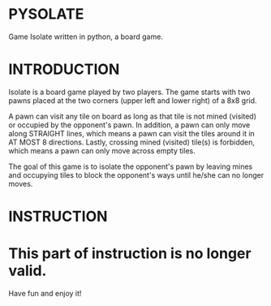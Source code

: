PYSOLATE
========

Game Isolate written in python, a board game.


INTRODUCTION
============

Isolate is a board game played by two players. The game starts with two pawns 
placed at the two corners (upper left and lower right) of a 8x8 grid. 

A pawn can visit any tile on board as long as that tile is not mined (visited) 
or occupied by the opponent's pawn. In addition, a pawn can only move along
STRAIGHT lines, which means a pawn can visit the tiles around it in AT MOST 
8 directions. Lastly, crossing mined (visited) tile(s) is forbidden, which means
a pawn can only move across empty tiles.

The goal of this game is to isolate the opponent's pawn by leaving mines and 
occupying tiles to block the opponent's ways until he/she can no longer moves.


INSTRUCTION
===========

# This part of instruction is no longer valid.

Have fun and enjoy it!
